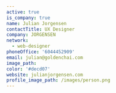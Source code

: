 ```yaml
---
active: true
is_company: true
name: Julian Jorgensen
contactTitle: UX Designer
company: JORGENSEN
network:
  - web-designer
phoneOffice: '6044452909'
email: julian@goldenchai.com
image_path:
color: '#decd07'
website: julianjorgensen.com
profile_image_path: /images/person.png
---
```

